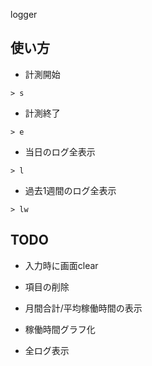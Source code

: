 logger

## 使い方

- 計測開始

```
> s
```

- 計測終了

```
> e
```

- 当日のログ全表示

```
> l
```

- 過去1週間のログ全表示

```
> lw
```

## TODO
- 入力時に画面clear
- 項目の削除
- 月間合計/平均稼働時間の表示
- 稼働時間グラフ化

- 全ログ表示
